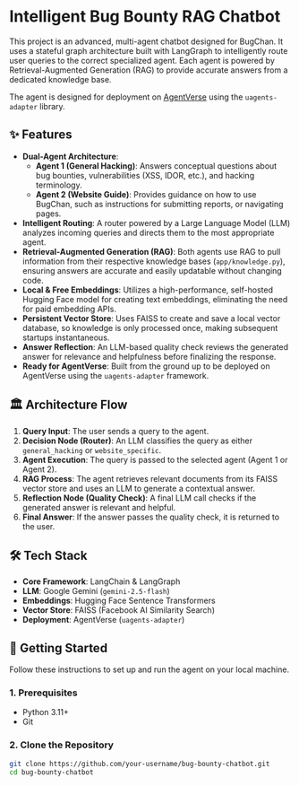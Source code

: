 # Intelligent Bug Bounty RAG Chatbot

This project is an advanced, multi-agent chatbot designed for BugChan. It uses a stateful graph architecture built with LangGraph to intelligently route user queries to the correct specialized agent. Each agent is powered by Retrieval-Augmented Generation (RAG) to provide accurate answers from a dedicated knowledge base.

The agent is designed for deployment on [AgentVerse](https://agentverse.ai/) using the `uagents-adapter` library.

## ✨ Features

-   **Dual-Agent Architecture**:
    -   **Agent 1 (General Hacking)**: Answers conceptual questions about bug bounties, vulnerabilities (XSS, IDOR, etc.), and hacking terminology.
    -   **Agent 2 (Website Guide)**: Provides guidance on how to use BugChan, such as instructions for submitting reports, or navigating pages.
-   **Intelligent Routing**: A router powered by a Large Language Model (LLM) analyzes incoming queries and directs them to the most appropriate agent.
-   **Retrieval-Augmented Generation (RAG)**: Both agents use RAG to pull information from their respective knowledge bases (`app/knowledge.py`), ensuring answers are accurate and easily updatable without changing code.
-   **Local & Free Embeddings**: Utilizes a high-performance, self-hosted Hugging Face model for creating text embeddings, eliminating the need for paid embedding APIs.
-   **Persistent Vector Store**: Uses FAISS to create and save a local vector database, so knowledge is only processed once, making subsequent startups instantaneous.
-   **Answer Reflection**: An LLM-based quality check reviews the generated answer for relevance and helpfulness before finalizing the response.
-   **Ready for AgentVerse**: Built from the ground up to be deployed on AgentVerse using the `uagents-adapter` framework.

## 🏛️ Architecture Flow

1.  **Query Input**: The user sends a query to the agent.
2.  **Decision Node (Router)**: An LLM classifies the query as either `general_hacking` or `website_specific`.
3.  **Agent Execution**: The query is passed to the selected agent (Agent 1 or Agent 2).
4.  **RAG Process**: The agent retrieves relevant documents from its FAISS vector store and uses an LLM to generate a contextual answer.
5.  **Reflection Node (Quality Check)**: A final LLM call checks if the generated answer is relevant and helpful.
6.  **Final Answer**: If the answer passes the quality check, it is returned to the user.

## 🛠️ Tech Stack

-   **Core Framework**: LangChain & LangGraph
-   **LLM**: Google Gemini (`gemini-2.5-flash`)
-   **Embeddings**: Hugging Face Sentence Transformers
-   **Vector Store**: FAISS (Facebook AI Similarity Search)
-   **Deployment**: AgentVerse (`uagents-adapter`)

## 🚀 Getting Started

Follow these instructions to set up and run the agent on your local machine.

### 1. Prerequisites

-   Python 3.11+
-   Git

### 2. Clone the Repository

```bash
git clone https://github.com/your-username/bug-bounty-chatbot.git
cd bug-bounty-chatbot